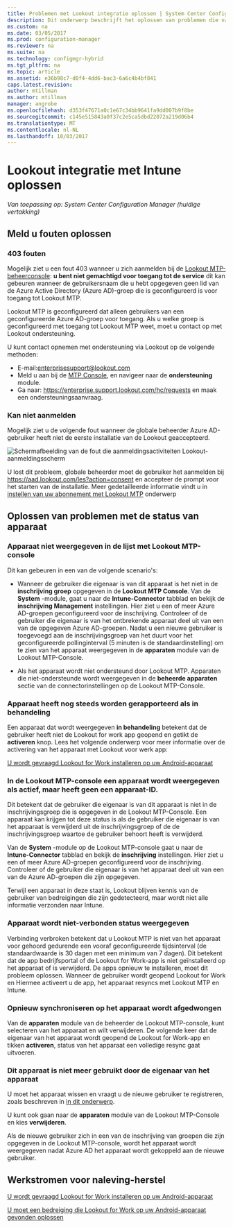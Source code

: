 ```yaml
---
title: Problemen met Lookout integratie oplossen | System Center Configuration Manager
description: Dit onderwerp beschrijft het oplossen van problemen die vaak bij Lookout integratie voorkomen.
ms.custom: na
ms.date: 03/05/2017
ms.prod: configuration-manager
ms.reviewer: na
ms.suite: na
ms.technology: configmgr-hybrid
ms.tgt_pltfrm: na
ms.topic: article
ms.assetid: e36b98c7-d0f4-4dd6-bac3-6a6c4b4bf841
caps.latest.revision: 
author: mtillman
ms.author: mtillman
manager: angrobe
ms.openlocfilehash: d353f47671a0c1e67c34bb9641fa9dd007b9f8be
ms.sourcegitcommit: c145e515843a0f37c2e5ca5dbd22072a219d06b4
ms.translationtype: MT
ms.contentlocale: nl-NL
ms.lasthandoff: 10/03/2017
---
```

# <a name="troubleshoot-lookout-integration-with-intune"></a>Lookout integratie met Intune oplossen

*Van toepassing op: System Center Configuration Manager (huidige vertakking)*

## <a name="troubleshoot-login-errors"></a>Meld u fouten oplossen
### <a name="403-errors"></a>403 fouten
Mogelijk ziet u een fout 403 wanneer u zich aanmelden bij de [Lookout MTP-beheerconsole](https://aad.lookout.com): **u bent niet gemachtigd voor toegang tot de service** dit kan gebeuren wanneer de gebruikersnaam die u hebt opgegeven geen lid van de Azure Active Directory (Azure AD)-groep die is geconfigureerd is voor toegang tot Lookout MTP.

Lookout MTP is geconfigureerd dat alleen gebruikers van een geconfigureerde Azure AD-groep voor toegang. Als u welke groep is geconfigureerd met toegang tot Lookout MTP weet, moet u contact op met Lookout ondersteuning.

U kunt contact opnemen met ondersteuning via Lookout op de volgende methoden:

* E-mail:enterprisesupport@lookout.com
* Meld u aan bij de [MTP Console](http://aad.lookout.com), en navigeer naar de **ondersteuning** module.
* Ga naar: https://enterprise.support.lookout.com/hc/requests en maak een ondersteuningsaanvraag.

### <a name="unable-to-sign-in"></a>Kan niet aanmelden
Mogelijk ziet u de volgende fout wanneer de globale beheerder Azure AD-gebruiker heeft niet de eerste installatie van de Lookout geaccepteerd.

![Schermafbeelding van de fout die aanmeldingsactiviteiten Lookout-aanmeldingsscherm](media/lookout-consent-not-accepted-error.png)

U lost dit probleem, globale beheerder moet de gebruiker het aanmelden bij https://aad.lookout.com/les?action=consent en accepteer de prompt voor het starten van de installatie. Meer gedetailleerde informatie vindt u in [instellen van uw abonnement met Lookout MTP](set-up-your-subscription-with-lookout.md) onderwerp

## <a name="troubleshoot-device-status-issues"></a>Oplossen van problemen met de status van apparaat

### <a name="device-not-showing-up-in-the-lookout-mtp-console-device-list"></a>Apparaat niet weergegeven in de lijst met Lookout MTP-console

Dit kan gebeuren in een van de volgende scenario's:
* Wanneer de gebruiker die eigenaar is van dit apparaat is het niet in de **inschrijving groep** opgegeven in de **Lookout MTP Console**.  Van de **System** -module, gaat u naar de **Intune-Connector** tabblad en bekijk de **inschrijving Management** instellingen.  Hier ziet u een of meer Azure AD-groepen geconfigureerd voor de inschrijving.  Controleer of de gebruiker die eigenaar is van het ontbrekende apparaat deel uit van een van de opgegeven Azure AD-groepen.  Nadat u een nieuwe gebruiker is toegevoegd aan de inschrijvingsgroep van het duurt voor het geconfigureerde pollinginterval (5 minuten is de standaardinstelling) om te zien van het apparaat weergegeven in de **apparaten** module van de Lookout MTP-Console.

* Als het apparaat wordt niet ondersteund door Lookout MTP.  Apparaten die niet-ondersteunde wordt weergegeven in de **beheerde apparaten** sectie van de connectorinstellingen op de Lookout MTP-Console.

### <a name="device-continues-to-be-reported-as-pending"></a>Apparaat heeft nog steeds worden gerapporteerd als **in behandeling**

Een apparaat dat wordt weergegeven **in behandeling** betekent dat de gebruiker heeft niet de Lookout for work app geopend en getikt de **activeren** knop. Lees het volgende onderwerp voor meer informatie over de activering van het apparaat met Lookout voor werk app:

[U wordt gevraagd Lookout for Work installeren op uw Android-apparaat](http://docs.microsoft.com/intune/enduser/you-are-prompted-to-install-lookout-for-work-android)

### <a name="in-the-lookout-mtp-console-a-device-is-showing-as-active-but-does-not-have-a-device-id"></a>In de Lookout MTP-console een apparaat wordt weergegeven als actief, maar heeft geen een apparaat-ID.
Dit betekent dat de gebruiker die eigenaar is van dit apparaat is niet in de inschrijvingsgroep die is opgegeven in de Lookout MTP-Console.   Een apparaat kan krijgen tot deze status is als de gebruiker die eigenaar is van het apparaat is verwijderd uit de inschrijvingsgroep of de de inschrijvingsgroep waartoe de gebruiker behoort heeft is verwijderd.

Van de **System** -module op de Lookout MTP-console gaat u naar de **Intune-Connector** tabblad en bekijk de **inschrijving** instellingen.  Hier ziet u een of meer Azure AD-groepen geconfigureerd voor de inschrijving.  Controleer of de gebruiker die eigenaar is van het apparaat deel uit van een van de Azure AD-groepen die zijn opgegeven.

Terwijl een apparaat in deze staat is, Lookout blijven kennis van de gebruiker van bedreigingen die zijn gedetecteerd, maar wordt niet alle informatie verzonden naar Intune.

### <a name="device-shows-disconnected-state"></a>Apparaat wordt niet-verbonden status weergegeven

Verbinding verbroken betekent dat u Lookout MTP is niet van het apparaat voor gehoord gedurende een vooraf geconfigureerde tijdsinterval (de standaardwaarde is 30 dagen met een minimum van 7 dagen). Dit betekent dat de app bedrijfsportal of de Lookout for Work-app is niet geïnstalleerd op het apparaat of is verwijderd. De apps opnieuw te installeren, moet dit probleem oplossen. Wanneer de gebruiker wordt geopend Lookout for Work en Hiermee activeert u de app, het apparaat resyncs met Lookout MTP en Intune.

### <a name="forcing-a-resync-on-the-device"></a>Opnieuw synchroniseren op het apparaat wordt afgedwongen
Van de **apparaten** module van de beheerder de Lookout MTP-console, kunt selecteren van het apparaat en wilt verwijderen.   De volgende keer dat de eigenaar van het apparaat wordt geopend de Lookout for Work-app en tikken **activeren**, status van het apparaat een volledige resync gaat uitvoeren.

### <a name="the-owner-of-the-device-is-no-longer-using-this-device"></a>Dit apparaat is niet meer gebruikt door de eigenaar van het apparaat
U moet het apparaat wissen en vraagt u de nieuwe gebruiker te registreren, zoals beschreven in [in dit onderwerp](https://docs.microsoft.com/sccm/mdm/deploy-use/wipe-lock-reset-devices#full-wipe).


U kunt ook gaan naar de **apparaten** module van de Lookout MTP-Console en kies **verwijderen**.

Als de nieuwe gebruiker zich in een van de inschrijving van groepen die zijn opgegeven in de Lookout MTP-console, wordt het apparaat wordt weergegeven nadat Azure AD het apparaat wordt gekoppeld aan de nieuwe gebruiker.

## <a name="compliance-remediation-workflows"></a>Werkstromen voor naleving-herstel
[U wordt gevraagd Lookout for Work installeren op uw Android-apparaat]( http://docs.microsoft.com/intune/enduser/you-are-prompted-to-install-lookout-for-work-android)

[U moet een bedreiging die Lookout for Work op uw Android-apparaat gevonden oplossen](http://docs.microsoft.com/intune/enduser/you-need-to-resolve-a-threat-found-by-lookout-for-work-android)
